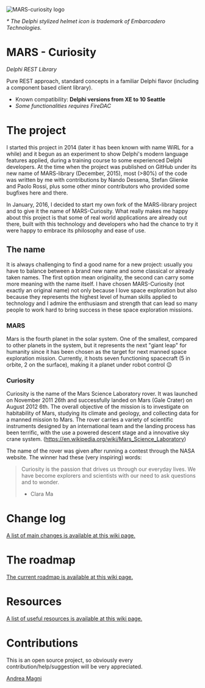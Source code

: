 ![MARS-curiosity logo](http://www.andreamagni.eu/images/MARS-Curiosity-d.png)

_\* The Delphi stylized helmet icon is trademark of Embarcadero Technologies._

# MARS - Curiosity
*Delphi REST Library*

Pure REST approach, standard concepts in a familiar Delphi flavor (including a component based client library).

- Known compatibility: **Delphi versions from XE to 10 Seattle**
- *Some functionalities requires FireDAC*

# The project

I started this project in 2014 (later it has been known with name WiRL for a while) and it begun as an experiment to show Delphi's modern language features applied, during a training course to some experienced Delphi developers.
At the time when the project was published on GitHub under its new name of MARS-library (December, 2015), most (>80%) of the code was written by me with contributions by Nando Dessena, Stefan Glienke and Paolo Rossi, plus some other minor contributors who provided some bugfixes here and there.

In January, 2016, I decided to start my own fork of the MARS-library project and to give it the name of MARS-Curiosity.
What really makes me happy about this project is that some of real world applications are already out there, built with this technology and developers who had the chance to try it were happy to embrace its philosophy and ease of use.

## The name

It is always challenging to find a good name for a new project: usually you have to balance between a brand new name and some classical or already taken names. The first option mean originality, the second can carry some more meaning with the name itself.
I have chosen MARS-Curiosity (not exactly an original name) not only because I love space exploration but also because they represents the highest level of human skills applied to technology and I admire the enthusiasm and strength that can lead so many people to work hard to bring success in these space exploration missions.

### MARS

Mars is the fourth planet in the solar system. One of the smallest, compared to other planets in the system, but it represents the next "giant leap" for humanity since it has been chosen as the target for next manned space exploration mission. Currently, it hosts seven functioning spacecraft (5 in orbite, 2 on the surface), making it a planet under robot control :wink:

### Curiosity
Curiosity is the name of the Mars Science Laboratory rover. It was launched on November 2011 26th and successfully landed on Mars (Gale Crater) on August 2012 6th.
The overall objective of the mission is to investigate on habitability of Mars, studying its climate and geology, and collecting data for a manned mission to Mars. The rover carries a variety of scientific instruments designed by an international team and the landing process has been terrific, with the use a powered descent stage and a innovative sky crane system. (https://en.wikipedia.org/wiki/Mars_Science_Laboratory)

The name of the rover was given after running a contest through the NASA website. The winner had these (very inspiring) words:
> Curiosity is the passion that drives us through our everyday lives. We have become explorers and scientists with our need to ask questions and to wonder.
> - Clara Ma

# Change log
[A list of main changes is available at this wiki page.](https://github.com/andrea-magni/MARS/wiki/Change-Log)

# The roadmap
[The current roadmap is available at this wiki page.](https://github.com/andrea-magni/MARS/wiki/Roadmap)

# Resources
[A list of useful resources is available at this wiki page.](https://github.com/andrea-magni/MARS/wiki/Resources)

# Contributions
This is an open source project, so obviously every contribution/help/suggestion will be very appreciated.

[Andrea Magni](http://www.andreamagni.eu)

